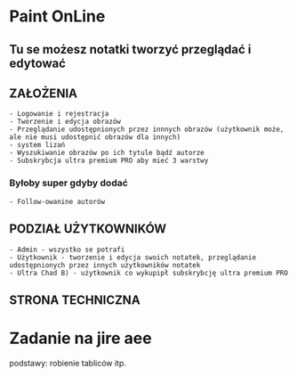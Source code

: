 # Paint OnLine

## Tu se możesz notatki tworzyć przeglądać i edytować

## ZAŁOŻENIA
    - Logowanie i rejestracja
    - Tworzenie i edycja obrazów
    - Przeglądanie udostępnionych przez innnych obrazów (użytkownik może, ale nie musi udostępnić obrazów dla innych)
    - system lizań
    - Wyszukiwanie obrazów po ich tytule bądź autorze
    - Subskrybcja ultra premium PRO aby mieć 3 warstwy 
    
### Byłoby super gdyby dodać
    - Follow-owanine autorów
    
## PODZIAŁ UŻYTKOWNIKÓW
    - Admin - wszystko se potrafi
    - Użytkownik - tworzenie i edycja swoich notatek, przeglądanie udostępnionych przez innych użytkowników notatek
    - Ultra Chad B) - użytkownik co wykupipł subskrybcję ultra premium PRO
    
## STRONA TECHNICZNA
    



# Zadanie na jire aee
podstawy: robienie tabliców itp.
